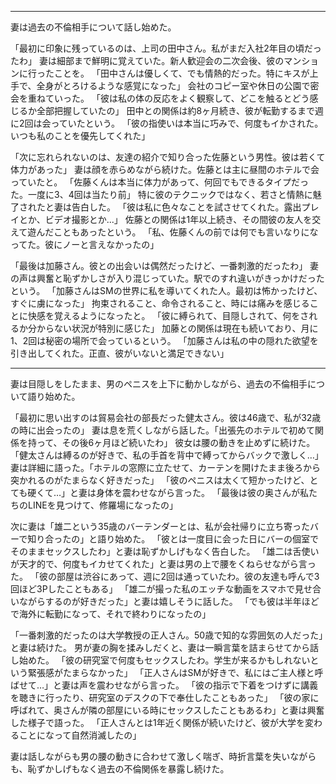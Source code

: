 

---
妻は過去の不倫相手について話し始めた。

「最初に印象に残っているのは、上司の田中さん。私がまだ入社2年目の頃だったわ」
妻は細部まで鮮明に覚えていた。新人歓迎会の二次会後、彼のマンションに行ったことを。
「田中さんは優しくて、でも情熱的だった。特にキスが上手で、全身がとろけるような感覚になった」
会社のコピー室や休日の公園で密会を重ねていった。
「彼は私の体の反応をよく観察して、どこを触るとどう感じるか全部把握していたの」
田中との関係は約8ヶ月続き、彼が転勤するまで週に2回は会っていたという。
「彼の指使いは本当に巧みで、何度もイかされた。いつも私のことを優先してくれた」

「次に忘れられないのは、友達の紹介で知り合った佐藤という男性。彼は若くて体力があった」
妻は顔を赤らめながら続けた。佐藤とは主に昼間のホテルで会っていたと。
「佐藤くんは本当に体力があって、何回でもできるタイプだった。一度に3、4回は当たり前」
特に彼のテクニックではなく、若さと情熱に魅了されたと妻は告白した。
「彼は私に色々なことを試させてくれた。露出プレイとか、ビデオ撮影とか...」
佐藤との関係は1年以上続き、その間彼の友人を交えて遊んだこともあったという。
「私、佐藤くんの前では何でも言いなりになってた。彼にノーと言えなかったの」

「最後は加藤さん。彼との出会いは偶然だったけど、一番刺激的だったわ」
妻の声は興奮と恥ずかしさが入り混じっていた。駅でのすれ違いがきっかけだったという。
「加藤さんはSMの世界に私を導いてくれた人。最初は怖かったけど、すぐに虜になった」
拘束されること、命令されること、時には痛みを感じることに快感を覚えるようになったと。
「彼に縛られて、目隠しされて、何をされるか分からない状況が特別に感じた」
加藤との関係は現在も続いており、月に1、2回は秘密の場所で会っているという。
「加藤さんは私の中の隠れた欲望を引き出してくれた。正直、彼がいないと満足できない」

---
妻は目隠しをしたまま、男のペニスを上下に動かしながら、過去の不倫相手について語り始めた。

「最初に思い出すのは貿易会社の部長だった健太さん。彼は46歳で、私が32歳の時に出会ったの」
妻は息を荒くしながら話した。「出張先のホテルで初めて関係を持って、その後6ヶ月ほど続いたわ」
彼女は腰の動きを止めずに続けた。「健太さんは縛るのが好きで、私の手首を背中で縛ってからバックで激しく…」
妻は詳細に語った。「ホテルの窓際に立たせて、カーテンを開けたまま後ろから突かれるのがたまらなく好きだった」
「彼のペニスは太くて短かったけど、とても硬くて…」と妻は身体を震わせながら言った。
「最後は彼の奥さんが私たちのLINEを見つけて、修羅場になったの」

次に妻は「雄二という35歳のバーテンダーとは、私が会社帰りに立ち寄ったバーで知り合ったの」と語り始めた。
「彼とは一度目に会った日にバーの個室でそのままセックスしたわ」と妻は恥ずかしげもなく告白した。
「雄二は舌使いが天才的で、何度もイカせてくれた」と妻は男の上で腰をくねらせながら言った。
「彼の部屋は渋谷にあって、週に2回は通っていたわ。彼の友達も呼んで3回ほど3Pしたこともある」
「雄二が撮った私のエッチな動画をスマホで見せ合いながらするのが好きだった」と妻は嬉しそうに話した。
「でも彼は半年ほどで海外に転勤になって、それで終わりになったの」

「一番刺激的だったのは大学教授の正人さん。50歳で知的な雰囲気の人だった」と妻は続けた。
男が妻の胸を揉みしだくと、妻は一瞬言葉を詰まらせてから話し始めた。
「彼の研究室で何度もセックスしたわ。学生が来るかもしれないという緊張感がたまらなかった」
「正人さんはSMが好きで、私にはご主人様と呼ばせて…」と妻は声を震わせながら言った。
「彼の指示で下着をつけずに講義を聴きに行ったり、研究室のデスクの下で奉仕したこともあった」
「彼の家に呼ばれて、奥さんが隣の部屋にいる時にセックスしたこともあるわ」と妻は興奮した様子で語った。
「正人さんとは1年近く関係が続いたけど、彼が大学を変わることになって自然消滅したの」

妻は話しながらも男の腰の動きに合わせて激しく喘ぎ、時折言葉を失いながらも、恥ずかしげもなく過去の不倫関係を暴露し続けた。

